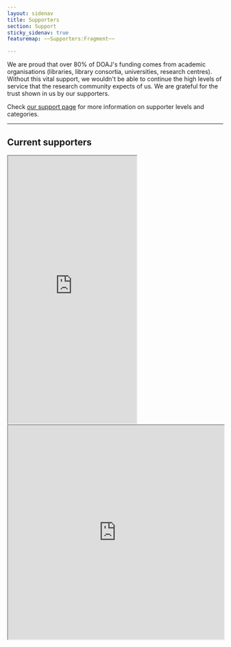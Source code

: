 ```yaml
---
layout: sidenav
title: Supporters
section: Support
sticky_sidenav: true
featuremap: ~~Supporters:Fragment~~

---
```


We are proud that over 80% of DOAJ's funding comes from academic organisations (libraries, library consortia, universities, research centres). Without this vital support, we wouldn't be able to continue the high levels of service that the research community expects of us. We are grateful for the trust shown in us by our supporters.

 Check [our support page](/support/) for more information on supporter levels and categories.

---

## Current supporters

<iframe src="https://www.google.com/maps/d/embed?mid=1v1zeuRNC4AIxGIXulRpRqI8T885WYr2F&ll=9.24924582472395%2C0&z=2" height="625"></iframe>

<iframe width="100%" height="500px" src="https://docs.google.com/spreadsheets/d/e/2PACX-1vTNhI5rDAvhODscyFp0GW3meD4gHEHFP11vpivCBuC-KYNQd-YO-nNfhKp0DrLvmzlB91Yo8XlL0zFO/pubhtml?widget=true&amp;headers=false"></iframe>
